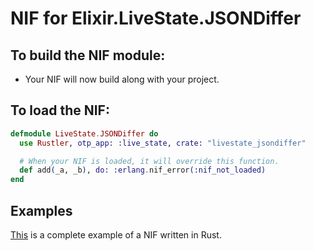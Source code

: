 # NIF for Elixir.LiveState.JSONDiffer

## To build the NIF module:

- Your NIF will now build along with your project.

## To load the NIF:

```elixir
defmodule LiveState.JSONDiffer do
  use Rustler, otp_app: :live_state, crate: "livestate_jsondiffer"

  # When your NIF is loaded, it will override this function.
  def add(_a, _b), do: :erlang.nif_error(:nif_not_loaded)
end
```

## Examples

[This](https://github.com/rusterlium/NifIo) is a complete example of a NIF written in Rust.
